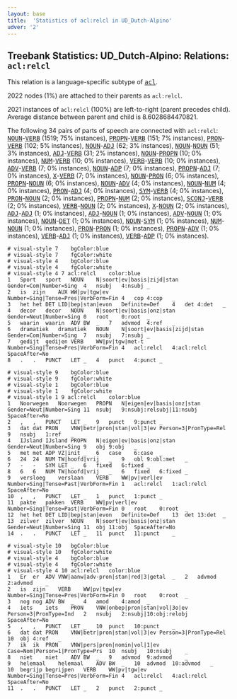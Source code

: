 ```yaml
---
layout: base
title:  'Statistics of acl:relcl in UD_Dutch-Alpino'
udver: '2'
---
```


## Treebank Statistics: UD_Dutch-Alpino: Relations: `acl:relcl`

This relation is a language-specific subtype of <tt><a href="nl_alpino-dep-acl.html">acl</a></tt>.

2022 nodes (1%) are attached to their parents as `acl:relcl`.

2021 instances of `acl:relcl` (100%) are left-to-right (parent precedes child).
Average distance between parent and child is 8.6028684470821.

The following 34 pairs of parts of speech are connected with `acl:relcl`: <tt><a href="nl_alpino-pos-NOUN.html">NOUN</a></tt>-<tt><a href="nl_alpino-pos-VERB.html">VERB</a></tt> (1519; 75% instances), <tt><a href="nl_alpino-pos-PROPN.html">PROPN</a></tt>-<tt><a href="nl_alpino-pos-VERB.html">VERB</a></tt> (151; 7% instances), <tt><a href="nl_alpino-pos-PRON.html">PRON</a></tt>-<tt><a href="nl_alpino-pos-VERB.html">VERB</a></tt> (102; 5% instances), <tt><a href="nl_alpino-pos-NOUN.html">NOUN</a></tt>-<tt><a href="nl_alpino-pos-ADJ.html">ADJ</a></tt> (62; 3% instances), <tt><a href="nl_alpino-pos-NOUN.html">NOUN</a></tt>-<tt><a href="nl_alpino-pos-NOUN.html">NOUN</a></tt> (51; 3% instances), <tt><a href="nl_alpino-pos-ADJ.html">ADJ</a></tt>-<tt><a href="nl_alpino-pos-VERB.html">VERB</a></tt> (31; 2% instances), <tt><a href="nl_alpino-pos-NOUN.html">NOUN</a></tt>-<tt><a href="nl_alpino-pos-PROPN.html">PROPN</a></tt> (10; 0% instances), <tt><a href="nl_alpino-pos-NUM.html">NUM</a></tt>-<tt><a href="nl_alpino-pos-VERB.html">VERB</a></tt> (10; 0% instances), <tt><a href="nl_alpino-pos-VERB.html">VERB</a></tt>-<tt><a href="nl_alpino-pos-VERB.html">VERB</a></tt> (10; 0% instances), <tt><a href="nl_alpino-pos-ADV.html">ADV</a></tt>-<tt><a href="nl_alpino-pos-VERB.html">VERB</a></tt> (7; 0% instances), <tt><a href="nl_alpino-pos-NOUN.html">NOUN</a></tt>-<tt><a href="nl_alpino-pos-ADP.html">ADP</a></tt> (7; 0% instances), <tt><a href="nl_alpino-pos-PROPN.html">PROPN</a></tt>-<tt><a href="nl_alpino-pos-ADJ.html">ADJ</a></tt> (7; 0% instances), <tt><a href="nl_alpino-pos-X.html">X</a></tt>-<tt><a href="nl_alpino-pos-VERB.html">VERB</a></tt> (7; 0% instances), <tt><a href="nl_alpino-pos-NOUN.html">NOUN</a></tt>-<tt><a href="nl_alpino-pos-PRON.html">PRON</a></tt> (6; 0% instances), <tt><a href="nl_alpino-pos-PROPN.html">PROPN</a></tt>-<tt><a href="nl_alpino-pos-NOUN.html">NOUN</a></tt> (6; 0% instances), <tt><a href="nl_alpino-pos-NOUN.html">NOUN</a></tt>-<tt><a href="nl_alpino-pos-ADV.html">ADV</a></tt> (4; 0% instances), <tt><a href="nl_alpino-pos-NOUN.html">NOUN</a></tt>-<tt><a href="nl_alpino-pos-NUM.html">NUM</a></tt> (4; 0% instances), <tt><a href="nl_alpino-pos-PRON.html">PRON</a></tt>-<tt><a href="nl_alpino-pos-ADJ.html">ADJ</a></tt> (4; 0% instances), <tt><a href="nl_alpino-pos-SYM.html">SYM</a></tt>-<tt><a href="nl_alpino-pos-VERB.html">VERB</a></tt> (4; 0% instances), <tt><a href="nl_alpino-pos-PRON.html">PRON</a></tt>-<tt><a href="nl_alpino-pos-NOUN.html">NOUN</a></tt> (2; 0% instances), <tt><a href="nl_alpino-pos-PROPN.html">PROPN</a></tt>-<tt><a href="nl_alpino-pos-NUM.html">NUM</a></tt> (2; 0% instances), <tt><a href="nl_alpino-pos-SCONJ.html">SCONJ</a></tt>-<tt><a href="nl_alpino-pos-VERB.html">VERB</a></tt> (2; 0% instances), <tt><a href="nl_alpino-pos-VERB.html">VERB</a></tt>-<tt><a href="nl_alpino-pos-NOUN.html">NOUN</a></tt> (2; 0% instances), <tt><a href="nl_alpino-pos-X.html">X</a></tt>-<tt><a href="nl_alpino-pos-NOUN.html">NOUN</a></tt> (2; 0% instances), <tt><a href="nl_alpino-pos-ADJ.html">ADJ</a></tt>-<tt><a href="nl_alpino-pos-ADJ.html">ADJ</a></tt> (1; 0% instances), <tt><a href="nl_alpino-pos-ADJ.html">ADJ</a></tt>-<tt><a href="nl_alpino-pos-NOUN.html">NOUN</a></tt> (1; 0% instances), <tt><a href="nl_alpino-pos-ADV.html">ADV</a></tt>-<tt><a href="nl_alpino-pos-NOUN.html">NOUN</a></tt> (1; 0% instances), <tt><a href="nl_alpino-pos-NOUN.html">NOUN</a></tt>-<tt><a href="nl_alpino-pos-DET.html">DET</a></tt> (1; 0% instances), <tt><a href="nl_alpino-pos-NOUN.html">NOUN</a></tt>-<tt><a href="nl_alpino-pos-SYM.html">SYM</a></tt> (1; 0% instances), <tt><a href="nl_alpino-pos-NUM.html">NUM</a></tt>-<tt><a href="nl_alpino-pos-NOUN.html">NOUN</a></tt> (1; 0% instances), <tt><a href="nl_alpino-pos-PRON.html">PRON</a></tt>-<tt><a href="nl_alpino-pos-PRON.html">PRON</a></tt> (1; 0% instances), <tt><a href="nl_alpino-pos-PROPN.html">PROPN</a></tt>-<tt><a href="nl_alpino-pos-ADV.html">ADV</a></tt> (1; 0% instances), <tt><a href="nl_alpino-pos-VERB.html">VERB</a></tt>-<tt><a href="nl_alpino-pos-ADJ.html">ADJ</a></tt> (1; 0% instances), <tt><a href="nl_alpino-pos-VERB.html">VERB</a></tt>-<tt><a href="nl_alpino-pos-ADP.html">ADP</a></tt> (1; 0% instances).


~~~ conllu
# visual-style 7	bgColor:blue
# visual-style 7	fgColor:white
# visual-style 4	bgColor:blue
# visual-style 4	fgColor:white
# visual-style 4 7 acl:relcl	color:blue
1	Sport	sport	NOUN	N|soort|ev|basis|zijd|stan	Gender=Com|Number=Sing	4	nsubj	4:nsubj	_
2	is	zijn	AUX	WW|pv|tgw|ev	Number=Sing|Tense=Pres|VerbForm=Fin	4	cop	4:cop	_
3	het	het	DET	LID|bep|stan|evon	Definite=Def	4	det	4:det	_
4	decor	decor	NOUN	N|soort|ev|basis|onz|stan	Gender=Neut|Number=Sing	0	root	0:root	_
5	waarin	waarin	ADV	BW	_	7	advmod	4:ref	_
6	dramatiek	dramatiek	NOUN	N|soort|ev|basis|zijd|stan	Gender=Com|Number=Sing	7	nsubj	7:nsubj	_
7	gedijt	gedijen	VERB	WW|pv|tgw|met-t	Number=Sing|Tense=Pres|VerbForm=Fin	4	acl:relcl	4:acl:relcl	SpaceAfter=No
8	.	.	PUNCT	LET	_	4	punct	4:punct	_

~~~


~~~ conllu
# visual-style 9	bgColor:blue
# visual-style 9	fgColor:white
# visual-style 1	bgColor:blue
# visual-style 1	fgColor:white
# visual-style 1 9 acl:relcl	color:blue
1	Noorwegen	Noorwegen	PROPN	N|eigen|ev|basis|onz|stan	Gender=Neut|Number=Sing	11	nsubj	9:nsubj:relsubj|11:nsubj	SpaceAfter=No
2	,	,	PUNCT	LET	_	9	punct	9:punct	_
3	dat	dat	PRON	VNW|betr|pron|stan|vol|3|ev	Person=3|PronType=Rel	9	nsubj	1:ref	_
4	IJsland	IJsland	PROPN	N|eigen|ev|basis|onz|stan	Gender=Neut|Number=Sing	9	obj	9:obj	_
5	met	met	ADP	VZ|init	_	6	case	6:case	_
6	24	24	NUM	TW|hoofd|vrij	_	9	obl	9:obl:met	_
7	-	-	SYM	LET	_	6	fixed	6:fixed	_
8	6	6	NUM	TW|hoofd|vrij	_	6	fixed	6:fixed	_
9	versloeg	verslaan	VERB	WW|pv|verl|ev	Number=Sing|Tense=Past|VerbForm=Fin	1	acl:relcl	1:acl:relcl	SpaceAfter=No
10	,	,	PUNCT	LET	_	1	punct	1:punct	_
11	pakte	pakken	VERB	WW|pv|verl|ev	Number=Sing|Tense=Past|VerbForm=Fin	0	root	0:root	_
12	het	het	DET	LID|bep|stan|evon	Definite=Def	13	det	13:det	_
13	zilver	zilver	NOUN	N|soort|ev|basis|onz|stan	Gender=Neut|Number=Sing	11	obj	11:obj	SpaceAfter=No
14	.	.	PUNCT	LET	_	11	punct	11:punct	_

~~~


~~~ conllu
# visual-style 10	bgColor:blue
# visual-style 10	fgColor:white
# visual-style 4	bgColor:blue
# visual-style 4	fgColor:white
# visual-style 4 10 acl:relcl	color:blue
1	Er	er	ADV	VNW|aanw|adv-pron|stan|red|3|getal	_	2	advmod	2:advmod	_
2	is	zijn	VERB	WW|pv|tgw|ev	Number=Sing|Tense=Pres|VerbForm=Fin	0	root	0:root	_
3	nog	nog	ADV	BW	_	4	amod	4:amod	_
4	iets	iets	PRON	VNW|onbep|pron|stan|vol|3o|ev	Person=3|PronType=Ind	2	nsubj	2:nsubj|10:obj:relobj	SpaceAfter=No
5	,	,	PUNCT	LET	_	10	punct	10:punct	_
6	dat	dat	PRON	VNW|betr|pron|stan|vol|3|ev	Person=3|PronType=Rel	10	obj	4:ref	_
7	ik	ik	PRON	VNW|pers|pron|nomin|vol|1|ev	Case=Nom|Person=1|PronType=Prs	10	nsubj	10:nsubj	_
8	niet	niet	ADV	BW	_	9	advmod	9:advmod	_
9	helemaal	helemaal	ADV	BW	_	10	advmod	10:advmod	_
10	begrijp	begrijpen	VERB	WW|pv|tgw|ev	Number=Sing|Tense=Pres|VerbForm=Fin	4	acl:relcl	4:acl:relcl	SpaceAfter=No
11	.	.	PUNCT	LET	_	2	punct	2:punct	_

~~~


